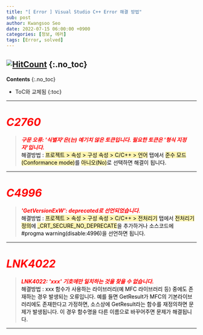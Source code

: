 ```yaml
---
title: "[ Error ] Visual Studio C++ Error 해결 방법" 
sub: post
author: Kwangsoo Seo
date: 2022-07-15 06:00:00 +0900
categories: [정보, 에러]
tags: [Error, solved]
---
```

[![HitCount](https://hits.dwyl.com/MonosLab/post4.svg?style=flat-square)](http://hits.dwyl.com/MonosLab/post4)
{:.no_toc}
---
**Contents**
{:.no_toc}

* ToC와 교체됨
{:toc}  

---
# <span style="color:red">***C2760***</span>   
> ***<span style="color:red">구문 오류: '식별자'은(는) 예기치 않은 토큰입니다. 필요한 토큰은 '형식 지정자'입니다.</span>***   
<span style="color:black">해결방법 : <span style="background-color: #FFF5B1">프로젝트 > 속성 > 구성 속성 > C/C++ > 언어</span> 탭에서 <span style="background-color: #FFF5B1">준수 모드(Conformance mode)</span>를 <span style="background-color: #FFF5B1">아니오(No)</span>로 선택하면 해결이 됩니다.</span>   

---
# <span style="color:red">***C4996***</span>   
> ***<span style="color:red">'GetVersionExW': deprecated로 선언되었습니다.</span>***   
<span style="color:black">해결방법 : <span style="background-color: #FFF5B1">프로젝트 > 속성 > 구성 속성 > C/C++ > 전처리기</span> 탭에서 <span style="background-color: #FFF5B1">전처리기 정의</span>에 <span style="background-color: #FFF5B1">_CRT_SECURE_NO_DEPRECATE</span>을 추가하거나 소스코드에 #progma warning(disable:4996)을 선언하면 됩니다.</span>   

---
# <span style="color:red">***LNK4022***</span>   
> ***<span style="color:red">LNK4022: 'xxx' 기호에만 일치하는 것을 찾을 수 없습니다.</span>***   
<span style="color:black">해결방법 : xxx 함수가 사용하는 라이브러리(예 MFC 라이브러리 등) 중에도 존재하는 경우 발생되는 오류입니다. 예를 들면 GetResult가 MFC의 기본라이브러리에도 존재한다고 가정하면, 소스상에 GetResult라는 함수를 재정의하면 문제가 발생됩니다. 이 경우 함수명을 다른 이름으로 바꾸어주면 문제가 해결됩니다.</span>   

---
